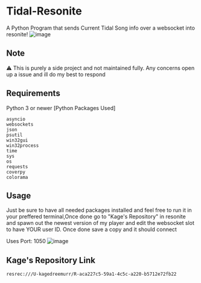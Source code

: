 # Tidal-Resonite
A Python Program that sends Current Tidal Song info over a websocket into resonite!
![image](https://github.com/Khauni/Tidal-Resonite/assets/106172436/a2bb2411-0b0e-4cdc-b93c-6dafafa225b4)

## Note
⚠️ This is purely a side project and not maintained fully. Any concerns open up a issue and ill do my best to respond

## Requirements

Python 3 or newer
  [Python Packages Used]
```
asyncio
websockets
json
psutil
win32gui
win32process
time
sys
os
requests
coverpy
colorama
```
## Usage

Just be sure to have all needed packages installed and feel free to run it in your preffered terminal,Once done go to "Kage's Repository" in resonite and spawn out the newest version of my player and edit the websocket slot to have YOUR user ID. Once done save a copy and it should connect

Uses Port: 1050
![image](https://github.com/Khauni/Tidal-Resonite/assets/106172436/6916f31e-bc29-4d67-8e20-33e4ffd0560b)

## Kage's Repository Link
```
resrec:///U-kagedreemurr/R-aca227c5-59a1-4c5c-a220-b5712e72fb22
```
